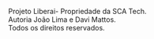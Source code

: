 Projeto Liberai- Propriedade da SCA Tech. <br>
Autoria João Lima e Davi Mattos. <br>
Todos os direitos reservados.